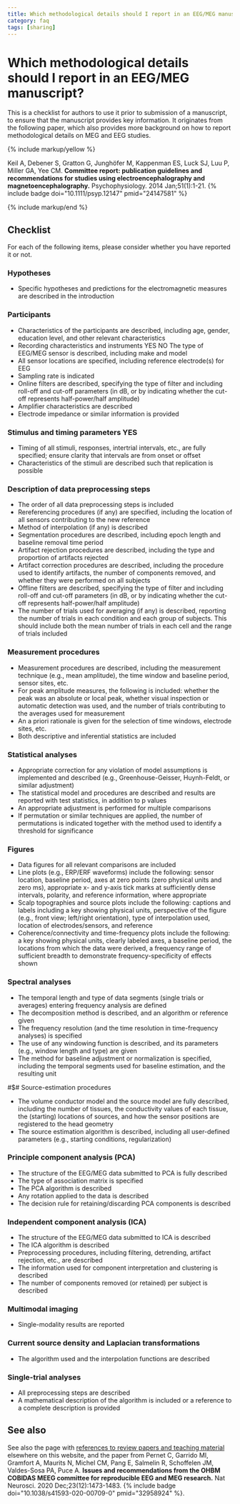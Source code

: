 ```yaml
---
title: Which methodological details should I report in an EEG/MEG manuscript?
category: faq
tags: [sharing]
---
```


# Which methodological details should I report in an EEG/MEG manuscript?

This is a checklist for authors to use it prior to submission of a manuscript, to ensure that the manuscript provides key information. It originates from the following paper, which also provides more background on how to report methodological details on MEG and EEG studies.

{% include markup/yellow %}

Keil A, Debener S, Gratton G, Junghöfer M, Kappenman ES, Luck SJ, Luu P, Miller GA, Yee CM. **Committee report: publication guidelines and recommendations for studies using electroencephalography and magnetoencephalography.** Psychophysiology. 2014 Jan;51(1):1-21. {% include badge doi="10.1111/psyp.12147" pmid="24147581" %}

{% include markup/end %}

## Checklist

For each of the following items, please consider whether you have reported it or not.

### Hypotheses

-   Specific hypotheses and predictions for the electromagnetic measures are described in the introduction

### Participants

-   Characteristics of the participants are described, including age, gender, education level, and other relevant characteristics
-   Recording characteristics and instruments YES NO The type of EEG/MEG sensor is described, including make and model
-   All sensor locations are specified, including reference electrode(s) for EEG
-   Sampling rate is indicated
-   Online filters are described, specifying the type of filter and including roll-off and cut-off parameters (in dB, or by indicating whether the cut-off represents half-power/half amplitude)
-   Amplifier characteristics are described
-   Electrode impedance or similar information is provided

### Stimulus and timing parameters YES

-   Timing of all stimuli, responses, intertrial intervals, etc., are fully specified; ensure clarity that intervals are from onset or offset
-   Characteristics of the stimuli are described such that replication is possible

### Description of data preprocessing steps

-   The order of all data preprocessing steps is included
-   Rereferencing procedures (if any) are specified, including the location of all sensors contributing to the new reference
-   Method of interpolation (if any) is described
-   Segmentation procedures are described, including epoch length and baseline removal time period
-   Artifact rejection procedures are described, including the type and proportion of artifacts rejected
-   Artifact correction procedures are described, including the procedure used to identify artifacts, the number of components removed, and whether they were performed on all subjects
-   Offline filters are described, specifying the type of filter and including roll-off and cut-off parameters (in dB, or by indicating whether the cut-off represents half-power/half amplitude)
-   The number of trials used for averaging (if any) is described, reporting the number of trials in each condition and each group of subjects. This should include both the mean number of trials in each cell and the range of trials included

### Measurement procedures

-   Measurement procedures are described, including the measurement technique (e.g., mean amplitude), the time window and baseline period, sensor sites, etc.
-   For peak amplitude measures, the following is included: whether the peak was an absolute or local peak, whether visual inspection or automatic detection was used, and the number of trials contributing to the averages used for measurement
-   An a priori rationale is given for the selection of time windows, electrode sites, etc.
-   Both descriptive and inferential statistics are included

### Statistical analyses

-   Appropriate correction for any violation of model assumptions is implemented and described (e.g., Greenhouse-Geisser, Huynh-Feldt, or similar adjustment)
-   The statistical model and procedures are described and results are reported with test statistics, in addition to p values
-   An appropriate adjustment is performed for multiple comparisons
-   If permutation or similar techniques are applied, the number of permutations is indicated together with the method used to identify a threshold for significance

### Figures

-   Data figures for all relevant comparisons are included
-   Line plots (e.g., ERP/ERF waveforms) include the following: sensor location, baseline period, axes at zero points (zero physical units and zero ms), appropriate x- and y-axis tick marks at sufficiently dense intervals, polarity, and reference information, where appropriate
-   Scalp topographies and source plots include the following: captions and labels including a key showing physical units, perspective of the figure (e.g., front view; left/right orientation), type of interpolation used, location of electrodes/sensors, and reference
-   Coherence/connectivity and time-frequency plots include the following: a key showing physical units, clearly labeled axes, a baseline period, the locations from which the data were derived, a frequency range of sufficient breadth to demonstrate frequency-specificity of effects shown

### Spectral analyses

-   The temporal length and type of data segments (single trials or averages) entering frequency analysis are defined
-   The decomposition method is described, and an algorithm or reference given
-   The frequency resolution (and the time resolution in time-frequency analyses) is specified
-   The use of any windowing function is described, and its parameters (e.g., window length and type) are given
-   The method for baseline adjustment or normalization is specified, including the temporal segments used for baseline estimation, and the resulting unit

#$# Source-estimation procedures

-   The volume conductor model and the source model are fully described, including the number of tissues, the conductivity values of each tissue, the (starting) locations of sources, and how the sensor positions are registered to the head geometry
-   The source estimation algorithm is described, including all user-defined parameters (e.g., starting conditions, regularization)

### Principle component analysis (PCA)

-   The structure of the EEG/MEG data submitted to PCA is fully described
-   The type of association matrix is specified
-   The PCA algorithm is described
-   Any rotation applied to the data is described
-   The decision rule for retaining/discarding PCA components is described

### Independent component analysis (ICA)

-   The structure of the EEG/MEG data submitted to ICA is described
-   The ICA algorithm is described
-   Preprocessing procedures, including filtering, detrending, artifact rejection, etc., are described
-   The information used for component interpretation and clustering is described
-   The number of components removed (or retained) per subject is described

### Multimodal imaging

-   Single-modality results are reported

### Current source density and Laplacian transformations

-   The algorithm used and the interpolation functions are described

### Single-trial analyses

-   All preprocessing steps are described
-   A mathematical description of the algorithm is included or a reference to a complete description is provided

## See also

See also the page with [references to review papers and teaching material](/references_to_review_papers_and_teaching_material) elsewhere on this website, and the paper from Pernet C, Garrido MI, Gramfort A, Maurits N, Michel CM, Pang E, Salmelin R, Schoffelen JM, Valdes-Sosa PA, Puce A. **Issues and recommendations from the OHBM COBIDAS MEEG committee for reproducible EEG and MEG research.** Nat Neurosci. 2020 Dec;23(12):1473-1483. {% include badge doi="10.1038/s41593-020-00709-0" pmid="32958924" %}.
